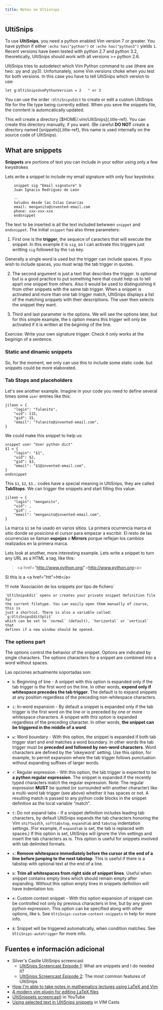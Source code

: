 ```yaml
---
title: Notes on Ultisnips
---
```


## UltiSnips

To use **UltiSnips**, you need a python enabled Vim version 7 or
greater. You have python if either `:echo has("python")` or
`:echo has("python3")` yields `1`. Recent versions have been tested with
python 2.7 and python 3.2, theoretically, UltiSnips should work with all
versions \>= python 2.6.

UltiSnips tries to autodetect which Vim Python command to use (there are
two: :py and :py3). Unfortunately, some Vim versions choke when you test
for both versions. In this case you have to tell UltiSnips which version
to use:

```
let g:UltiSnipsUsePythonVersion = 2   " or 3
```

You can use the order `:UltiSnipsEdit` to create or edit a custom
UltiSnips file for the file type being currently edited. When you seve
the snippets file, the conntent is automcatically updated.

This will create a directory [\$HOME/.vim/UltiSnips]{.title-ref}. You
can create this directory manually, if you want. (Be careful **DO NOT**
create a directory named [snippets]{.title-ref}, this name is used
internally on the source code of UltiSnips).


## What are snippets

**Snippets** are portions of text you can include in your editor using only
a few kwystrokes

Lets write a snippet to include my email signature with only four
keystroks:

```
    snippet sig "Email signature" b
    Juan Ignacio Rodríguez de León

    --
    Saludos desde las Islas Canarias
    email: menganito@invented-email.com
    phone: xxx-xxx-xxx
    endsnippet
```

The text to be inserted is all the text included betwwen `snippet` and
`endsnippet`. The initial `snippet` has also three parameters:

1) First one is the **trigger**, the sequece of caracters that will
execute the snippet. In this example it is `sig`, so I can activate this
triggers just writting `sig` followed by the `tab` key.

Generally a single word is used but the trigger can include spaces. If
you wish to include spaces, you must wrap the tab trigger in quotes.

2) The second argument is just a text that describes the trigger. Is
optional but is a good practice to put something here that could help us
to tell apart one snippet from others. Also it would be used to
distinguishing it from other snippets with the same tab trigger. When a
snippet is activated and more than one tab trigger match, UltiSnips
displays a list of the matching snippets with their descriptions. The
user then selects the snippet they want.

3) Third and last parameter is the options. We will see the options
later, but for this simple example, the `b` option means this trigger
will only be activated if it is written at the *begining* of the line.

Exercise: Write your own signature trigger. Check it only works at the
beginign of a sentence.


### Static and dinamic snippets

So, for the moment, we only can use this to include some static code.
but snippets could be more elaborated.


### Tab Stops and placeholders

Let\'s see another example. Imagine in your code you need to define
several times some `user` entries like this:

```
jileon = {
    "login": "fulanito",
    "uid": 115,
    "gid": 15,
    "email": "fulanito@invented-email.com",
}
```

We could make this snippet to help us:

```
snippet user "User python dict"
$1 = {
    "login": "$1",
    "uid": $2,
    "gid": $3,
    "email": "$1@invented-email.com",
}
endsnippet
```

This `$1`, `$2`, `$3`\... codes have a special meaning in UltiSnips,
they are called **TabStops**. We can trigger the snippets and start
filling this value:

```
jileon = {
    "login": "menganito",
    "uid": ,
    "gid": ,
    "email": "menganito@invented-email.com",
}
```

La marca `$1` se ha usado en varios sitios. La primera ocurrencia marca el sitio
donde se posiciona el cursor para empezar a escribir. El resto de las
ocurrencias se llaman **espejos** o **Mirrors** porque reflejan los cambios
realizados en la primera marca.

Lets look at another, more interesting example. Lets write a snippet to
turn any URL as a HTML a tag, like this:

> \<a href=\"<http://www.python.org/>\"\><http://www.python.org>\<a\>

Si this is a \<a href=\"htt\"\>htt\</a\>

!!! note 'Asociación de los snippets por tipo de fichero`

    `UltiSnipsEdit` opens or creates your private snippet definition file for
    the current filetype. You can easily open them manually of course, this is
    just a shortcut. There is also a variable called: `g:UltiSnipsEditSplit`
    which can be set to `normal` (default), `horizontal` or `vertical` that
    defines if a new window should be opened.

### The options part

The options control the behavior of the snippet. Options are indicated
by single characters. The options characters for a snippet are combined
into a word without spaces.

Las opciones actualmente soportadas son:

- `b`: Beginning of line - A snippet with this option is expanded only if the
  tab trigger is the first word on the line. In other words, **expend only if
  whitespace precedes the tab trigger**. The default is to expand snippets at
  any position regardless of the preceding non-whitespace characters.

- `i`: In-word expansion - By default a snippet is expanded only if the tab
  trigger is the first word on the line or is preceded by one or more
  whitespace characters. A snippet with this option is expanded regardless of
  the preceding character. In other words, **the snippet can be triggered in
  the middle of a word**.

- `w`: Word boundary - With this option, the snippet is expanded if both tab
  trigger start and end matches a word boundary.  In other words the tab
  trigger must be **preceded and followed by non-word characters**. Word
  characters are defined by the \'iskeyword\' setting. Use this option, for
  example, to permit expansion where the tab trigger follows punctuation
  without expanding suffixes of larger words.

- `r`: Regular expression - Wih this option, the tab trigger is expected to be
  **a python regular expression**. The snippet is expanded if the recently
  typed characters match the regular expression. Note: The regular expression
  **MUST** be quoted (or surrounded with another character) like a multi-word tab
  trigger (see above) whether it has spaces or not. A resulting match is passed
  to any python code blocks in the snippet definition as the local variable
  \"match\".

- `t`: Do not expand tabs - If a snippet definition includes leading tab
  characters, by default UltiSnips expands the tab characters honoring the Vim
  `shiftwidth`, `softtabstop`, `expandtab` and `tabstop` indentation settings.
  (For example, if `expandtab` is set, the tab is replaced with spaces.) If
  this option is set, UltiSnips will ignore the Vim settings and insert the tab
  characters as is. This option is useful for snippets involved with tab
  delimited formats.

- `s`: **Remove whitespace immediately before the cursor at the end of a line
  before jumping to the next tabstop**. This is useful if there is a tabstop
  with optional text at the end of a line.

- `m`: **Trim all whitespaces from right side of snippet lines**. Useful when
  snippet contains empty lines which should remain empty after expanding.
  Without this option empty lines in snippets definition will have indentation
  too.

- `e`: Custom context snippet - With this option expansion of snippet can be
  controlled not only by previous characters in line, but by any given python
  expression. This option can be specified along with other options, like
  `b`. See `UltiSnips-custom-context-snippets` in help for more info.

- `A`: Snippet will be triggered automatically, when condition matches. See
  `UltiSnips-autotrigger` for more info.


## Fuentes e información adicional

-   Silver\'s Castle UltiSnips screencast
    -   [UltiSnips Screencast Episode
        1](https://www.sirver.net/blog/2011/12/30/first-episode-of-ultisnips-screencast/):
        What are snippets and I do needed it?
    -   [UltiSnips Screencast Episode
        2](https://www.sirver.net/blog/2012/01/08/second-episode-of-ultisnips-screencast/):
        The most common features of UltiSnips
-   [How I\'m able to take notes in mathematics lectures using LaTeX and
    Vim](https://castel.dev/post/lecture-notes-1/)
-   [A modern vim plugin for editing LaTeX
    files](https://github.com/lervag/vimtex)
-   [UltiSnippets
    screencast](https://www.youtube.com/watch?v=f_WQxYgK0Pk)) in YouTube
-   [Using selected text in UltiSnips
    snippets](http://vimcasts.org/episodes/ultisnips-visual-placeholder/)
    in VIM Casts
